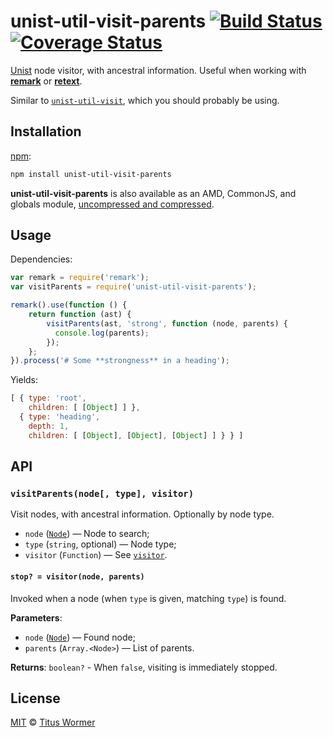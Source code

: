 # unist-util-visit-parents [![Build Status][build-badge]][build-page] [![Coverage Status][coverage-badge]][coverage-page]

[Unist][] node visitor, with ancestral information.  Useful when
working with [**remark**][remark] or [**retext**][retext].

Similar to [`unist-util-visit`][visit], which you should probably be
using.

## Installation

[npm][]:

```bash
npm install unist-util-visit-parents
```

**unist-util-visit-parents** is also available as an AMD, CommonJS, and
globals module, [uncompressed and compressed][releases].

## Usage

Dependencies:

```javascript
var remark = require('remark');
var visitParents = require('unist-util-visit-parents');

remark().use(function () {
    return function (ast) {
        visitParents(ast, 'strong', function (node, parents) {
          console.log(parents);
        });
    };
}).process('# Some **strongness** in a heading');
```

Yields:

```js
[ { type: 'root',
    children: [ [Object] ] },
  { type: 'heading',
    depth: 1,
    children: [ [Object], [Object], [Object] ] } } ]
```

## API

### `visitParents(node[, type], visitor)`

Visit nodes, with ancestral information.  Optionally by node type.

*   `node` ([`Node`][node]) — Node to search;
*   `type` (`string`, optional) — Node type;
*   `visitor` (`Function`) — See [`visitor`][visitor].

#### `stop? = visitor(node, parents)`

Invoked when a node (when `type` is given, matching `type`) is found.

**Parameters**:

*   `node` ([`Node`][node]) — Found node;
*   `parents` (`Array.<Node>`) — List of parents.

**Returns**: `boolean?` - When `false`, visiting is immediately stopped.

## License

[MIT][license] © [Titus Wormer][author]

<!-- Definition -->

[build-badge]: https://img.shields.io/travis/wooorm/unist-util-visit-parents.svg

[build-page]: https://travis-ci.org/wooorm/unist-util-visit-parents

[coverage-badge]: https://img.shields.io/codecov/c/github/wooorm/unist-util-visit-parents.svg

[coverage-page]: https://codecov.io/github/wooorm/unist-util-visit-parents?branch=master

[npm]: https://docs.npmjs.com/cli/install

[releases]: https://github.com/wooorm/unist-util-visit-parents/releases

[license]: LICENSE

[author]: http://wooorm.com

[unist]: https://github.com/wooorm/unist

[retext]: https://github.com/wooorm/retext

[remark]: https://github.com/wooorm/remark

[node]: https://github.com/wooorm/unist#node

[visitor]: #stop--visitornode-parents

[visit]: https://github.com/wooorm/unist-util-visit
